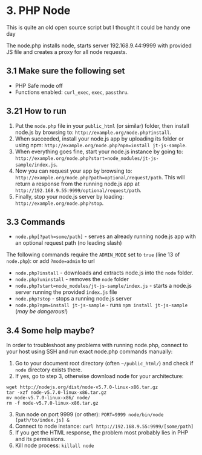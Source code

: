 # 3. PHP Node

This is quite an old open source script but I thought it could be handy one day

The node.php installs node, starts server 192.168.9.44:9999 with provided JS file and creates a proxy for all node requests.

## 3.1 Make sure the following set

- PHP Safe mode off
- Functions enabled: `curl_exec`, `exec`, `passthru`.

## 3.21 How to run

 1. Put the `node.php` file in your `public_html` (or similar) folder, then install node.js by browsing to: `http://example.org/node.php?install`.
 2. When succeeded, install your node.js app by uploading its folder or using npm: `http://example.org/node.php?npm=install jt-js-sample`.
 3. When everything goes fine, start your node.js instance by going to: `http://example.org/node.php?start=node_modules/jt-js-sample/index.js`.
 4. Now you can request your app by browsing to: `http://example.org/node.php?path=optional/request/path`. This will return a response from the running node.js app at `http://192.168.9.55:9999/optional/request/path`.
 5. Finally, stop your node.js server by loading: `http://example.org/node.php?stop`.

## 3.3 Commands

- `node.php[?path=some/path]` - serves an already running node.js app with an optional request path (no leading slash)

The following commands require the `ADMIN_MODE` set to `true` (line 13 of `node.php`): or add `?mode=admin` to url

- `node.php?install` - downloads and extracts node.js into the `node` folder.
- `node.php?uninstall` - removes the `node` folder
- `node.php?start=node_modules/jt-js-sample/index.js` - starts a node.js server running the provided `index.js` file
- `node.php?stop` - stops a running node.js server
- `node.php?npm=install jt-js-sample` - runs `npm install jt-js-sample` (*may be dangerous!*)

## 3.4 Some help maybe?

In order to troubleshoot any problems with running node.php, connect to your host using SSH and run exact node.php commands manually:

1. Go to your document root directory (often `~/public_html/`) and check if `node` directory exists there.
2. If yes, go to step 3, otherwise download node for your architecture:
    
```shell
wget http://nodejs.org/dist/node-v5.7.0-linux-x86.tar.gz
tar -xzf node-v5.7.0-linux-x86.tar.gz
mv node-v5.7.0-linux-x86/ node/
rm -f node-v5.7.0-linux-x86.tar.gz
```
    
3. Run node on port 9999 (or other): `PORT=9999 node/bin/node [path/to/index.js] &`
4. Connect to node instance: `curl http://192.168.9.55:9999/[some/path]`
5. If you get the HTML response, the problem most probably lies in PHP and its permissions.
6. Kill node process: `killall node`